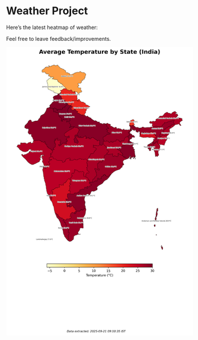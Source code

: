 # Weather Project

Here’s the latest heatmap of weather:

Feel free to leave feedback/improvements.

![India Heatmap](docs/assets/india_heatmap.png?v=CF73B5)
